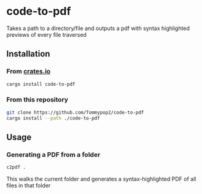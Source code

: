 # code-to-pdf

Takes a path to a directory/file and outputs a pdf with syntax highlighted previews of every file traversed

## Installation

### From [crates.io](https://crates.io)

```bash
cargo install code-to-pdf
```

### From this repository

```bash
git clone https://github.com/Tommypop2/code-to-pdf
cargo install --path ./code-to-pdf
```

## Usage

### Generating a PDF from a folder

```bash
c2pdf .
```

This walks the current folder and generates a syntax-highlighted PDF of all files in that folder
